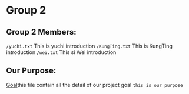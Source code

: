 # Group 2
## Group 2 Members:
`/yuchi.txt`
This is yuchi introduction
`/KungTing.txt`
This is KungTing introduction
`/wei.txt`
This si Wei introduction

## Our Purpose:
[Goal](/ProjectGoal)this file contain all the detail of our project goal
`this is our purpose`
